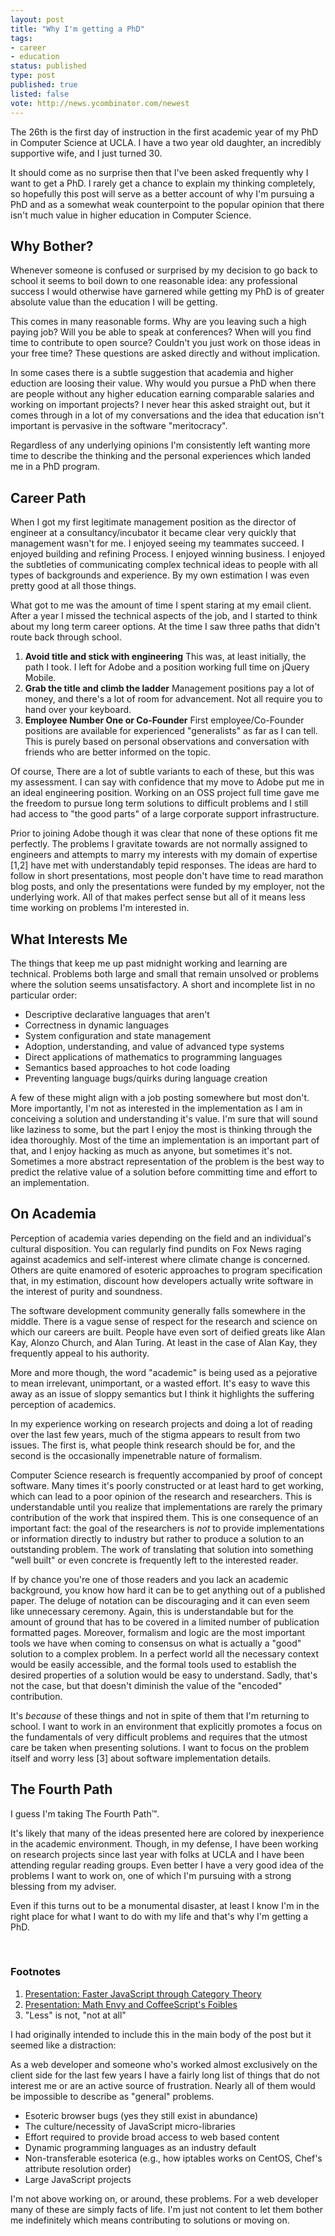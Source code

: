 ```yaml
---
layout: post
title: "Why I'm getting a PhD"
tags:
- career
- education
status: published
type: post
published: true
listed: false
vote: http://news.ycombinator.com/newest
---
```


The 26th is the first day of instruction in the first academic year of my PhD in Computer Science at UCLA. I have a two year old daughter, an incredibly supportive wife, and I just turned 30.

It should come as no surprise then that I've been asked frequently why I want to get a PhD. I rarely get a chance to explain my thinking completely, so hopefully this post will serve as a better account of why I'm pursuing a PhD and as a somewhat weak counterpoint to the popular opinion that there isn't much value in higher education in Computer Science.

## Why Bother?

Whenever someone is confused or surprised by my decision to go back to school it seems to boil down to one reasonable idea: any professional success I would otherwise have garnered while getting my PhD is of greater absolute value than the education I will be getting.

This comes in many reasonable forms. Why are you leaving such a high paying job? Will you be able to speak at conferences? When will you find time to contribute to open source? Couldn't you just work on those ideas in your free time? These questions are asked directly and without implication.

In some cases there is a subtle suggestion that academia and higher eduction are loosing their value. Why would you pursue a PhD when there are people without any higher education earning comparable salaries and working on important projects? I never hear this asked straight out, but it comes through in a lot of my conversations and the idea that education isn't important is pervasive in the software "meritocracy".

Regardless of any underlying opinions I'm consistently left wanting more time to describe the thinking and the personal experiences which landed me in a PhD program.

## Career Path

When I got my first legitimate management position as the director of engineer at a consultancy/incubator it became clear very quickly that management wasn't for me. I enjoyed seeing my teammates succeed. I enjoyed building and refining Process. I enjoyed winning business. I enjoyed the subtleties of communicating complex technical ideas to people with all types of backgrounds and experience. By my own estimation I was even pretty good at all those things.

What got to me was the amount of time I spent staring at my email client. After a year I missed the technical aspects of the job, and I started to think about my long term career options. At the time I saw three paths that didn't route back through school.

1. **Avoid title and stick with engineering** This was, at least initially, the path I took. I left for Adobe and a position working full time on jQuery Mobile.
2. **Grab the title and climb the ladder** Management positions pay a lot of money, and there's a lot of room for advancement. Not all require you to hand over your keyboard.
3. **Employee Number One or Co-Founder** First employee/Co-Founder positions are available for experienced "generalists" as far as I can tell. This is purely based on personal observations and conversation with friends who are better informed on the topic.

Of course, There are a lot of subtle variants to each of these, but this was my assessment. I can say with confidence that my move to Adobe put me in an ideal engineering position. Working on an OSS project full time gave me the freedom to pursue long term solutions to difficult problems and I still had access to "the good parts" of a large corporate support infrastructure.

Prior to joining Adobe though it was clear that none of these options fit me perfectly. The problems I gravitate towards are not normally assigned to engineers and attempts to marry my interests with my domain of expertise [1,2] have met with understandably tepid responses. The ideas are hard to follow in short presentations, most people don't have time to read marathon blog posts, and only the presentations were funded by my employer, not the underlying work. All of that makes perfect sense but all of it means less time working on problems I'm interested in.

## What Interests Me

The things that keep me up past midnight working and learning are technical. Problems both large and small that remain unsolved or problems where the solution seems unsatisfactory. A short and incomplete list in no particular order:

* Descriptive declarative languages that aren't
* Correctness in dynamic languages
* System configuration and state management
* Adoption, understanding, and value of advanced type systems
* Direct applications of mathematics to programming languages
* Semantics based approaches to hot code loading
* Preventing language bugs/quirks during language creation

A few of these might align with a job posting somewhere but most don't. More importantly, I'm not as interested in the implementation as I am in conceiving a solution and understanding it's value. I'm sure that will sound like laziness to some, but the part I enjoy the most is thinking through the idea thoroughly. Most of the time an implementation is an important part of that, and I enjoy hacking as much as anyone, but sometimes it's not. Sometimes a more abstract representation of the problem is the best way to predict the relative value of a solution before committing time and effort to an implementation.

## On Academia

Perception of academia varies depending on the field and an individual's cultural disposition. You can regularly find pundits on Fox News raging against academics and self-interest where climate change is concerned. Others are quite enamored of esoteric approaches to program specification that, in my estimation, discount how developers actually write software in the interest of purity and soundness.

The software development community generally falls somewhere in the middle. There is a vague sense of respect for the research and science on which our careers are built. People have even sort of deified greats like Alan Kay, Alonzo Church, and Alan Turing. At least in the case of Alan Kay, they frequently appeal to his authority.

More and more though, the word "academic" is being used as a pejorative to mean irrelevant, unimportant, or a wasted effort. It's easy to wave this away as an issue of sloppy semantics but I think it highlights the suffering perception of academics.

In my experience working on research projects and doing a lot of reading over the last few years, much of the stigma appears to result from two issues. The first is, what people think research should be for, and the second is the occasionally impenetrable nature of formalism.

Computer Science research is frequently accompanied by proof of concept software. Many times it's poorly constructed or at least hard to get working, which can lead to a poor opinion of the research and researchers. This is understandable until you realize that implementations are rarely the primary contribution of the work that inspired them. This is one consequence of an important fact: the goal of the researchers is *not* to provide implementations or information directly to industry but rather to produce a solution to an outstanding problem. The work of translating that solution into something "well built" or even concrete is frequently left to the interested reader.

If by chance you're one of those readers and you lack an academic background, you know how hard it can be to get anything out of a published paper. The deluge of notation can be discouraging and it can even seem like unnecessary ceremony. Again, this is understandable but for the amount of ground that has to be covered in a limited number of publication formatted pages. Moreover, formalism and logic are the most important tools we have when coming to consensus on what is actually a "good" solution to a complex problem. In a perfect world all the necessary context would be easily accessible, and the formal tools used to establish the desired properties of a solution would be easy to understand. Sadly, that's not the case, but that doesn't diminish the value of the "encoded" contribution.

It's *because* of these things and not in spite of them that I'm returning to school. I want to work in an environment that explicitly promotes a focus on the fundamentals of very difficult problems and requires that the utmost care be taken when presenting solutions. I want to focus on the problem itself and worry less [3] about software implementation details.

## The Fourth Path

I guess I'm taking The Fourth Path™.

It's likely that many of the ideas presented here are colored by inexperience in the academic environment. Though, in my defense, I have been working on research projects since last year with folks at UCLA and I have been attending regular reading groups. Even better I have a very good idea of the problems I want to work on, one of which I'm pursuing with a strong blessing from my adviser.

Even if this turns out to be a monumental disaster, at least I know I'm in the right place for what I want to do with my life and that's why I'm getting a PhD.

<br/>

### Footnotes

1. [Presentation: Faster JavaScript through Category Theory](/2013/08/29/presentation-faster-javascript-through-category-theory/)
2. [Presentation: Math Envy and CoffeeScript's Foibles](/2013/07/19/presentation-math-envy-and-coffeescripts-foibles/)
3. "Less" is not, "not at all"

I had originally intended to include this in the main body of the post but it seemed like a distraction:

As a web developer and someone who's worked almost exclusively on the client side for the last few years I have a fairly long list of things that do not interest me or are an active source of frustration. Nearly all of them would be impossible to describe as "general" problems.

* Esoteric browser bugs (yes they still exist in abundance)
* The culture/necessity of JavaScript micro-libraries
* Effort required to provide broad access to web based content
* Dynamic programming languages as an industry default
* Non-transferable esoterica (e.g., how iptables works on CentOS, Chef's attribute resolution order)
* Large JavaScript projects

I'm not above working on, or around, these problems. For a web developer many of these are simply facts of life. I'm just not content to let them bother me indefinitely which means contributing to solutions or moving on.
